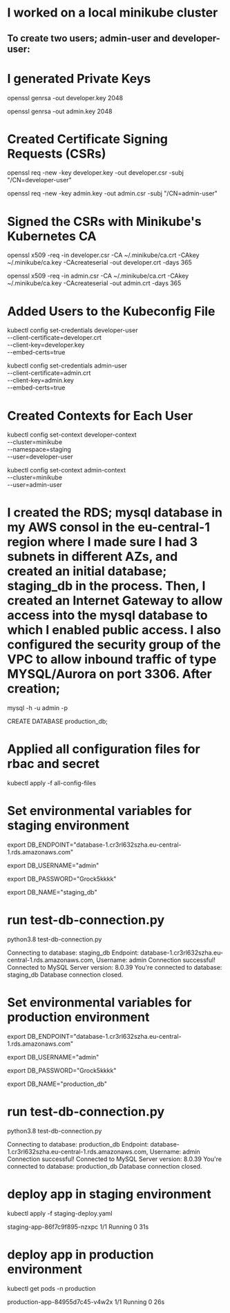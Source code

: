 # I worked on a local minikube cluster

## To create two users; admin-user and developer-user:
# I generated Private Keys
openssl genrsa -out developer.key 2048

openssl genrsa -out admin.key 2048

# Created Certificate Signing Requests (CSRs)
openssl req -new -key developer.key -out developer.csr -subj "/CN=developer-user"

openssl req -new -key admin.key -out admin.csr -subj "/CN=admin-user"

# Signed the CSRs with Minikube's Kubernetes CA
openssl x509 -req -in developer.csr -CA ~/.minikube/ca.crt -CAkey ~/.minikube/ca.key -CAcreateserial -out developer.crt -days 365

openssl x509 -req -in admin.csr -CA ~/.minikube/ca.crt -CAkey ~/.minikube/ca.key -CAcreateserial -out admin.crt -days 365

# Added Users to the Kubeconfig File
kubectl config set-credentials developer-user \
  --client-certificate=developer.crt \
  --client-key=developer.key \
  --embed-certs=true

kubectl config set-credentials admin-user \
  --client-certificate=admin.crt \
  --client-key=admin.key \
  --embed-certs=true

# Created Contexts for Each User
kubectl config set-context developer-context \
  --cluster=minikube \
  --namespace=staging \
  --user=developer-user

kubectl config set-context admin-context \
  --cluster=minikube \
  --user=admin-user


# I created the RDS; mysql database in my AWS consol in the eu-central-1 region where I made sure I had 3 subnets in different AZs, and created an initial database; staging_db in the process. Then, I created an Internet Gateway to allow access into the mysql database to which I enabled public access. I also configured the security group of the VPC to allow inbound traffic of type MYSQL/Aurora on port 3306. After creation;

mysql -h <database-endpoint> -u admin -p

CREATE DATABASE production_db;


# Applied all configuration files for rbac and secret
kubectl apply -f all-config-files


# Set environmental variables for staging environment
export DB_ENDPOINT="database-1.cr3rl632szha.eu-central-1.rds.amazonaws.com"

export DB_USERNAME="admin"

export DB_PASSWORD="Grock5kkkk"

export DB_NAME="staging_db"


# run test-db-connection.py
python3.8 test-db-connection.py

Connecting to database: staging_db
Endpoint: database-1.cr3rl632szha.eu-central-1.rds.amazonaws.com, Username: admin
Connection successful!
Connected to MySQL Server version: 8.0.39
You're connected to database: staging_db
Database connection closed.

# Set environmental variables for production environment
export DB_ENDPOINT="database-1.cr3rl632szha.eu-central-1.rds.amazonaws.com"

export DB_USERNAME="admin"

export DB_PASSWORD="Grock5kkkk"

export DB_NAME="production_db"

# run test-db-connection.py
python3.8 test-db-connection.py

Connecting to database: production_db
Endpoint: database-1.cr3rl632szha.eu-central-1.rds.amazonaws.com, Username: admin
Connection successful!
Connected to MySQL Server version: 8.0.39
You're connected to database: production_db
Database connection closed.


# deploy app in staging environment

kubectl apply -f staging-deploy.yaml

staging-app-86f7c9f895-nzxpc          1/1          Running           0              31s

# deploy app in production environment

kubectl get pods -n production

production-app-84955d7c45-v4w2x         1/1           Running         0                26s